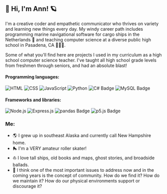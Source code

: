 ## :star2: Hi, I'm Ann! :ringed_planet:

I'm a creative coder and empathetic communicator who thrives on variety and learning new things every day. My windy career path includes programming marine navigational software for cargo ships in the Netherlands :ship: and teaching computer science at a diverse public high school in Pasadena, CA 👩🏻‍🏫.

Some of what you'll find here are projects I used in my curriculum as a high school computer science teacher. I've taught all high school grade levels from freshmen through seniors, and had an absolute blast!

#### Programming languages:
<p>
    <img alt="HTML" src="https://img.shields.io/badge/HTML-E34F26.svg?logo=html5&logoColor=white">
    <img alt="CSS" src="https://img.shields.io/badge/CSS-1572B6.svg?logo=css3&logoColor=white">
    <img alt="JavaScript" src="https://img.shields.io/badge/JavaScript-F7DF1E.svg?logo=javascript&logoColor=black">
    <img alt="Python" src="https://img.shields.io/badge/Python-14354C.svg?logo=python&logoColor=white">
    <img src="https://img.shields.io/badge/C%23-512BD4?logo=csharp&logoColor=fff&style=flat" alt="C# Badge">
    <img src="https://img.shields.io/badge/MySQL-4479A1?logo=mysql&logoColor=fff&style=flat" alt="MySQL Badge">
</p>

#### Frameworks and libraries:
<p>
    <img alt="Node.js" src="https://img.shields.io/badge/Node.js-43853D.svg?logo=node.js&logoColor=white">
    <img alt="Express.js" src="https://img.shields.io/badge/Express.js-404d59.svg?logo=express&logoColor=white">
    <img src="https://img.shields.io/badge/Pandas-150458.svg?logo=pandas&logoColor=white" alt="pandas Badge">
    <img src="https://img.shields.io/badge/p5.js-ED225D?logo=p5dotjs&logoColor=fff&style=flat" alt="p5.js Badge">
</p>

### Me:
- :earth_americas: I grew up in southeast Alaska and currently call New Hampshire home.
- :roller_skate: I'm a VERY amateur roller skater!
- :sailboat: I love tall ships, old books and maps, ghost stories, and broadside ballads.
- :busts_in_silhouette: I think one of the most important issues to address now and in the coming years is the concept of community. How do we find it? How do we maintain it? How do our physical environments support or discourage it?
